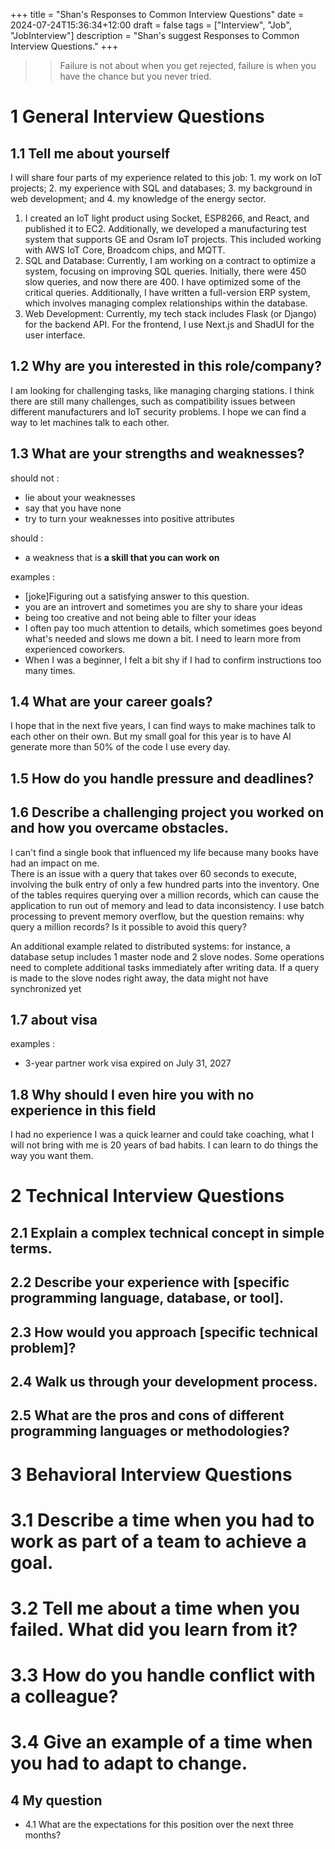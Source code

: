 +++
title = "Shan's Responses to Common Interview Questions"
date = 2024-07-24T15:36:34+12:00
draft = false
tags = ["Interview", "Job", "JobInterview"]
description = "Shan's suggest Responses to Common Interview Questions."
+++
>> Failure is not about when you get rejected, failure is when you have the chance but you never tried.  

# 1 General Interview Questions

## 1.1 Tell me about yourself  
I will share four parts of my experience related to this job: 1. my work on IoT projects; 2. my experience with SQL and databases; 3. my background in web development; and 4. my knowledge of the energy sector.
1. I created an IoT light product using Socket, ESP8266, and React, and published it to EC2. Additionally, we developed a manufacturing test system that supports GE and Osram IoT projects. This included working with AWS IoT Core, Broadcom chips, and MQTT.
2.  SQL and Database: Currently, I am working on a contract to optimize a system, focusing on improving SQL queries. Initially, there were 450 slow queries, and now there are 400. I have optimized some of the critical queries. Additionally, I have written a full-version ERP system, which involves managing complex relationships within the database.
3. Web Development: Currently, my tech stack includes Flask (or Django) for the backend API. For the frontend, I use Next.js and ShadUI for the user interface.

## 1.2 Why are you interested in this role/company?
I am looking for challenging tasks, like managing charging stations. I think there are still many challenges, such as compatibility issues between different manufacturers and IoT security problems. I hope we can find a way to let machines talk to each other.

## 1.3 What are your strengths and weaknesses?
should not :  
* lie about your weaknesses 
* say that you have none
* try to turn your weaknesses into positive attributes  

should :  
* a weakness that is **a skill that you can work on**  

examples : 
* [joke]Figuring out a satisfying answer to this question.
* you are an introvert and sometimes you are shy to share your ideas  
* being too creative and not being able to filter your ideas  
* I often pay too much attention to details, which sometimes goes beyond what's needed and slows me down a bit. I need to learn more from experienced coworkers.  
* When I was a beginner, I felt a bit shy if I had to confirm instructions too many times.  

## 1.4 What are your career goals?
I hope that in the next five years, I can find ways to make machines talk to each other on their own. But my small goal for this year is to have AI generate more than 50% of the code I use every day.

## 1.5 How do you handle pressure and deadlines?


## 1.6 Describe a challenging project you worked on and how you overcame obstacles.
I can't find a single book that influenced my life because many books have had an impact on me.  
There is an issue with a query that takes over 60 seconds to execute, involving the bulk entry of only a few hundred parts into the inventory. One of the tables requires querying over a million records, which can cause the application to run out of memory and lead to data inconsistency. I use batch processing to prevent memory overflow, but the question remains: why query a million records? Is it possible to avoid this query?

An additional example related to distributed systems: for instance, a database setup includes 1 master node and 2 slove nodes. Some operations need to complete additional tasks immediately after writing data. If a query is made to the slove nodes right away, the data might not have synchronized yet

## 1.7 about visa  
examples :  
* 3-year partner work visa expired on July 31, 2027

## 1.8 Why should I even hire you with no experience in this field
I had no experience I was a quick learner and could take coaching, what I will not bring with me is 20 years of bad habits. I can learn to do things the way you want them.

# 2 Technical Interview Questions

## 2.1 Explain a complex technical concept in simple terms.

## 2.2 Describe your experience with [specific programming language, database, or tool].


## 2.3 How would you approach [specific technical problem]?


## 2.4 Walk us through your development process.


## 2.5 What are the pros and cons of different programming languages or methodologies?

# 3 Behavioral Interview Questions

# 3.1 Describe a time when you had to work as part of a team to achieve a goal.

# 3.2 Tell me about a time when you failed. What did you learn from it?

# 3.3 How do you handle conflict with a colleague?

# 3.4 Give an example of a time when you had to adapt to change.


## 4 My question 

* 4.1 What are the expectations for this position over the next three months?